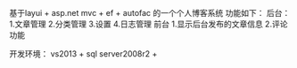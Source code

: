 基于layui + asp.net mvc + ef + autofac 的一个个人博客系统
功能如下：
后台：
1.文章管理
2.分类管理
3.设置
4.日志管理
前台
1.显示后台发布的文章信息
2.评论功能

开发环境：
vs2013 + 
sql server2008r2 +
